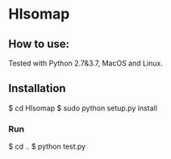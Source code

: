 # HIsomap

## How to use:

Tested with Python 2.7&3.7, MacOS and Linux.

## Installation
   $ cd HIsomap
   $ sudo python setup.py install

### Run
   $ cd ..
   $ python test.py


